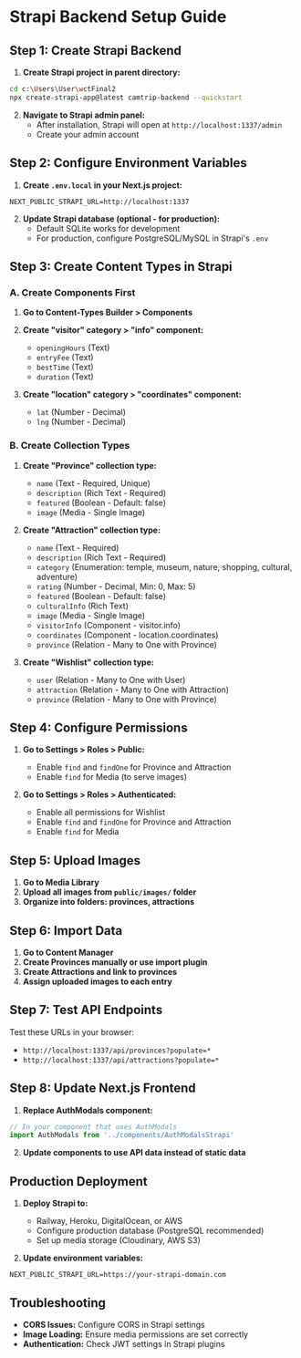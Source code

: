# Strapi Backend Setup Guide

## Step 1: Create Strapi Backend

1. **Create Strapi project in parent directory:**
```bash
cd c:\Users\User\wctFinal2
npx create-strapi-app@latest camtrip-backend --quickstart
```

2. **Navigate to Strapi admin panel:**
   - After installation, Strapi will open at `http://localhost:1337/admin`
   - Create your admin account

## Step 2: Configure Environment Variables

1. **Create `.env.local` in your Next.js project:**
```env
NEXT_PUBLIC_STRAPI_URL=http://localhost:1337
```

2. **Update Strapi database (optional - for production):**
   - Default SQLite works for development
   - For production, configure PostgreSQL/MySQL in Strapi's `.env`

## Step 3: Create Content Types in Strapi

### A. Create Components First

1. **Go to Content-Types Builder > Components**
2. **Create "visitor" category > "info" component:**
   - `openingHours` (Text)
   - `entryFee` (Text)
   - `bestTime` (Text)
   - `duration` (Text)

3. **Create "location" category > "coordinates" component:**
   - `lat` (Number - Decimal)
   - `lng` (Number - Decimal)

### B. Create Collection Types

1. **Create "Province" collection type:**
   - `name` (Text - Required, Unique)
   - `description` (Rich Text - Required)
   - `featured` (Boolean - Default: false)
   - `image` (Media - Single Image)

2. **Create "Attraction" collection type:**
   - `name` (Text - Required)
   - `description` (Rich Text - Required)
   - `category` (Enumeration: temple, museum, nature, shopping, cultural, adventure)
   - `rating` (Number - Decimal, Min: 0, Max: 5)
   - `featured` (Boolean - Default: false)
   - `culturalInfo` (Rich Text)
   - `image` (Media - Single Image)
   - `visitorInfo` (Component - visitor.info)
   - `coordinates` (Component - location.coordinates)
   - `province` (Relation - Many to One with Province)

3. **Create "Wishlist" collection type:**
   - `user` (Relation - Many to One with User)
   - `attraction` (Relation - Many to One with Attraction)
   - `province` (Relation - Many to One with Province)

## Step 4: Configure Permissions

1. **Go to Settings > Roles > Public:**
   - Enable `find` and `findOne` for Province and Attraction
   - Enable `find` for Media (to serve images)

2. **Go to Settings > Roles > Authenticated:**
   - Enable all permissions for Wishlist
   - Enable `find` and `findOne` for Province and Attraction
   - Enable `find` for Media

## Step 5: Upload Images

1. **Go to Media Library**
2. **Upload all images from `public/images/` folder**
3. **Organize into folders: provinces, attractions**

## Step 6: Import Data

1. **Go to Content Manager**
2. **Create Provinces manually or use import plugin**
3. **Create Attractions and link to provinces**
4. **Assign uploaded images to each entry**

## Step 7: Test API Endpoints

Test these URLs in your browser:
- `http://localhost:1337/api/provinces?populate=*`
- `http://localhost:1337/api/attractions?populate=*`

## Step 8: Update Next.js Frontend

1. **Replace AuthModals component:**
```jsx
// In your component that uses AuthModals
import AuthModals from '../components/AuthModalsStrapi'
```

2. **Update components to use API data instead of static data**

## Production Deployment

1. **Deploy Strapi to:**
   - Railway, Heroku, DigitalOcean, or AWS
   - Configure production database (PostgreSQL recommended)
   - Set up media storage (Cloudinary, AWS S3)

2. **Update environment variables:**
```env
NEXT_PUBLIC_STRAPI_URL=https://your-strapi-domain.com
```

## Troubleshooting

- **CORS Issues:** Configure CORS in Strapi settings
- **Image Loading:** Ensure media permissions are set correctly
- **Authentication:** Check JWT settings in Strapi plugins
